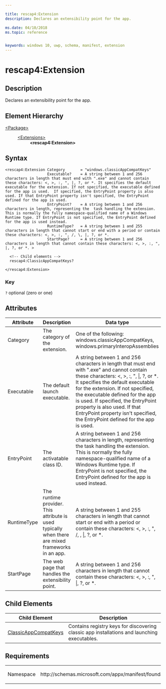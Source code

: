 ```yaml
---

title: rescap4:Extension
description: Declares an extensibility point for the app.

ms.date: 04/10/2018
ms.topic: reference


keywords: windows 10, uwp, schema, manifest, extension 
---
```


# rescap4:Extension

## Description
Declares an extensibility point for the app.

## Element Hierarchy
<dl>
<dt><a href="element-package.md">&lt;Package&gt;</a></dt>
<dd>
<dl>
<dt><a href="element-extensions.md">&lt;Extensions&gt;</a></dt>
<dd><b>&lt;rescap4:Extension&gt;</b></dd>
</dl>
</dd>
</dl>


## Syntax
```syntax
<rescap4:Extension Category       = "windows.classicAppCompatKeys"
                   Executable?    = A string between 1 and 256 characters in length that must end with ".exe" and cannot contain these characters: <, >, :, ", |, ?, or *. It specifies the default executable for the extension. If not specified, the executable defined for the app is used.  If specified, the EntryPoint property is also used. If that EntryPoint property isn't specified, the EntryPoint defined for the app is used.
                   EntryPoint?    = A string between 1 and 256 characters in length, representing the  task handling the extension. This is normally the fully namespace-qualified name of a Windows Runtime type. If EntryPoint is not specified, the EntryPoint defined for the app is used instead.
                   RuntimeType?   = A string between 1 and 255 characters in length that cannot start or end with a period or contain these characters: <, >, :, ", /, \, |, ?, or *.
                   StartPage?     = A string between 1 and 256 characters in length that cannot contain these characters: <, >, :, ", |, ?, or *. >

  <!-- Child elements -->
  rescap4:ClassicAppCompatKeys? 

</rescap4:Extension>
```

### Key
`?` optional (zero or one)

## Attributes
| Attribute | Description | Data type | Required |
|-----------|-------------|-----------|----------|
| Category | The category of the extension. | One of the following: windows.classicAppCompatKeys, windows.primaryInteropAssemblies | Yes |
| Executable | The default launch executable. | A string between 1 and 256 characters in length that must end with ".exe" and cannot contain these characters: <, >, :, ", &#124;, ?, or *. It specifies the default executable for the extension. If not specified, the executable defined for the app is used.  If specified, the EntryPoint property is also used. If that EntryPoint property isn't specified, the EntryPoint defined for the app is used. | No |
| EntryPoint | The activatable class ID. | A string between 1 and 256 characters in length, representing the task handling the extension. This is normally the fully namespace-qualified name of a Windows Runtime type. If EntryPoint is not specified, the EntryPoint defined for the app is used instead. | No |
| RuntimeType | The runtime provider. This attribute is used typically when there are mixed frameworks in an app. | A string between 1 and 255 characters in length that cannot start or end with a period or contain these characters: <, >, :, ", /, \, &#124;, ?, or *. | No |
| StartPage | The web page that handles the extensibility point. | A string between 1 and 256 characters in length that cannot contain these characters: <, >, :, ", &#124;, ?, or *. | No |


## Child Elements

| Child Element | Description |
|---------------|-------------|
| [ClassicAppCompatKeys](element-rescap4-ClassicAppCompatKeys.md) | Contains registry keys for discovering classic app installations and launching executables. |

## Requirements

<table>
<colgroup>
<col width="50%" />
<col width="50%" />
</colgroup>
<tbody>
<tr class="odd">
<td><p>Namespace</p></td>
<td><p>http://schemas.microsoft.com/appx/manifest/foundation/windows10/restrictedcapabilities/4</p></td>
</tr>
</tbody>
</table>
